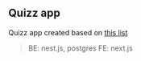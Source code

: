 ## Quizz app

Quizz app created based on [this list](https://codewithhugo.com/coding-web-app-ideas/#notes-app)

> BE: nest.js, postgres
> FE: next.js
